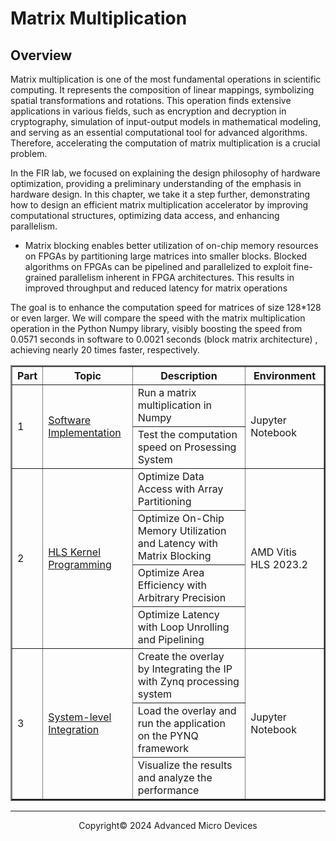 # Matrix Multiplication

## Overview

Matrix multiplication is one of the most fundamental operations in scientific computing. It represents the composition of linear mappings, symbolizing spatial transformations and rotations. This operation finds extensive applications in various fields, such as encryption and decryption in cryptography, simulation of input-output models in mathematical modeling, and serving as an essential computational tool for advanced algorithms. Therefore, accelerating the computation of matrix multiplication is a crucial problem.

In the FIR lab, we focused on explaining the design philosophy of hardware optimization, providing a preliminary understanding of the emphasis in hardware design. In this chapter, we take it a step further, demonstrating how to design an efficient matrix multiplication accelerator by improving computational structures, optimizing data access, and enhancing parallelism.

* Matrix blocking enables better utilization of on-chip memory resources on FPGAs by partitioning large matrices into smaller blocks. Blocked algorithms on FPGAs can be pipelined and parallelized to exploit fine-grained parallelism inherent in FPGA architectures. This results in improved throughput and reduced latency for matrix operations

The goal is to enhance the computation speed for matrices of size 128*128 or even larger. We will compare the speed with the matrix multiplication operation in the Python Numpy library, visibly boosting the speed from 0.0571 seconds in software to 0.0021 seconds (block matrix architecture) , achieving nearly 20 times faster, respectively.

<table border="2">
<thead>
  <tr>
    <th>Part</th>
    <th>Topic</th>
    <th>Description</th>
    <th>Environment</th>
  </tr>
</thead>
<tbody>
  <tr>
    <td rowspan="2">1</td>
    <td rowspan="2"><a href="https://github.com/Xilinx/xup_high_level_synthesis_design_flow/blob/main/source/matmult/notebook/matmul_part1.ipynb">Software Implementation</a></td>
    <td>Run a matrix multiplication in Numpy</td>
    <td rowspan="2">Jupyter Notebook</td>
  </tr>
  <tr>
    <td>Test the computation speed on Prosessing System</td>
  </tr>
  <tr>
    <td rowspan="4">2</td>
    <td rowspan="4"><a href="https://github.com/Xilinx/xup_high_level_synthesis_design_flow/blob/main/source/matmult/notebook/matmul_part2.ipynb">HLS Kernel Programming</a></td>
    <td>Optimize Data Access with Array Partitioning</td>
    <td rowspan="4">AMD Vitis HLS 2023.2</td>
  </tr>
  <tr>
    <td>Optimize On-Chip Memory Utilization and Latency with Matrix Blocking</td>
  </tr>
  <tr>
    <td>Optimize Area Efficiency with Arbitrary Precision</td>
  </tr>
  <tr>
    <td>Optimize Latency with Loop Unrolling and Pipelining</td>
  </tr>
  <tr>
    <td rowspan="3">3</td>
    <td rowspan="3"><a href="https://github.com/Xilinx/xup_high_level_synthesis_design_flow/blob/main/source/matmult/notebook/matmul_part3.ipynb">System-level Integration</a></td>
    <td>Create the overlay by Integrating the IP with Zynq processing system</td>
    <td rowspan="3">Jupyter Notebook</td>
  </tr>
    <tr>
    <td>Load the overlay and run the application on the PYNQ framework</td>
  </tr>
  <tr>
    <td>Visualize the results and analyze the performance</td>
  </tr>
</tbody>
</table>

---

<p align="center">Copyright© 2024 Advanced Micro Devices</p>

